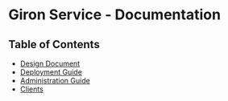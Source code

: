 # Giron Service - Documentation

## Table of Contents

- [Design Document](./designdocument.md)
- [Deployment Guide](./deploymentguide.md)
- [Administration Guide](./adminguide.md)
- [Clients](./clients.md)
